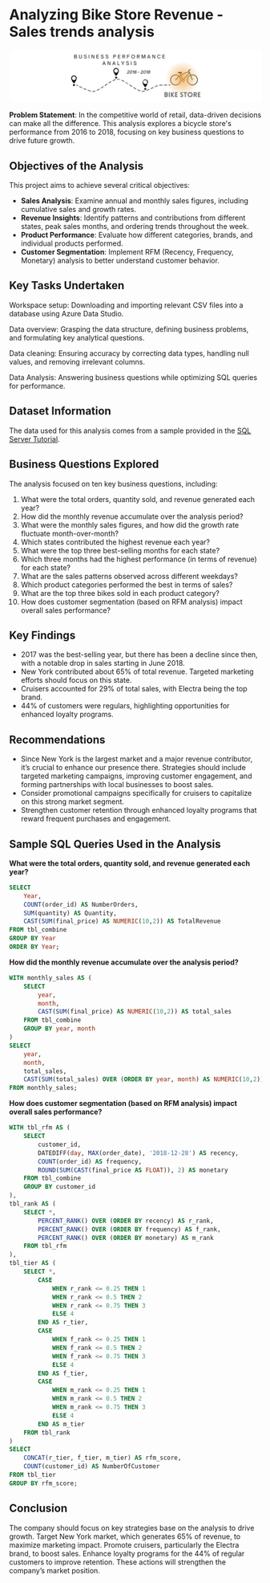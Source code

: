 # Analyzing Bike Store Revenue - Sales trends analysis

![Bike Store Logo](https://github.com/Aimee-Le/BikeStoreAnalysis/blob/main/logomain.png)

__Problem Statement__:
In the competitive world of retail, data-driven decisions can make all the difference. This analysis explores a bicycle store's performance from 2016 to 2018, focusing on key business questions to drive future growth.

## Objectives of the Analysis

This project aims to achieve several critical objectives:

- **Sales Analysis**: Examine annual and monthly sales figures, including cumulative sales and growth rates.
- **Revenue Insights**: Identify patterns and contributions from different states, peak sales months, and ordering trends throughout the week.
- **Product Performance**: Evaluate how different categories, brands, and individual products performed.
- **Customer Segmentation**: Implement RFM (Recency, Frequency, Monetary) analysis to better understand customer behavior.

## Key Tasks Undertaken

Workspace setup: Downloading and importing relevant CSV files into a database using Azure Data Studio.

Data overview: Grasping the data structure, defining business problems, and formulating key analytical questions.

Data cleaning: Ensuring accuracy by correcting data types, handling null values, and removing irrelevant columns.

Data Analysis: Answering business questions while optimizing SQL queries for performance.

## Dataset Information

The data used for this analysis comes from a sample provided in the [SQL Server Tutorial](http://www.sqlservertutorial.net/load-sample-database/).

## Business Questions Explored

The analysis focused on ten key business questions, including:

1. What were the total orders, quantity sold, and revenue generated each year?
2. How did the monthly revenue accumulate over the analysis period?
3. What were the monthly sales figures, and how did the growth rate fluctuate month-over-month?
4. Which states contributed the highest revenue each year?
5. What were the top three best-selling months for each state?
6. Which three months had the highest performance (in terms of revenue) for each state?
7. What are the sales patterns observed across different weekdays?
8. Which product categories performed the best in terms of sales?
9. What are the top three bikes sold in each product category?
10. How does customer segmentation (based on RFM analysis) impact overall sales performance?

## Key Findings
- 2017 was the best-selling year, but there has been a decline since then, with a notable drop in sales starting in June 2018.
- New York contributed about 65% of total revenue. Targeted marketing efforts should focus on this state.
- Cruisers accounted for 29% of total sales, with Electra being the top brand.
- 44% of customers were regulars, highlighting opportunities for enhanced loyalty programs.

## Recommendations

- Since New York is the largest market and a major revenue contributor, it’s crucial to enhance our presence there. Strategies should include targeted marketing campaigns, improving customer engagement, and forming partnerships with local businesses to boost sales.
- Consider promotional campaigns specifically for cruisers to capitalize on this strong market segment.
- Strengthen customer retention through enhanced loyalty programs that reward frequent purchases and engagement.

## Sample SQL Queries Used in the Analysis

__What were the total orders, quantity sold, and revenue generated each year?__

```sql
SELECT 
    Year,
    COUNT(order_id) AS NumberOrders,
    SUM(quantity) AS Quantity,
    CAST(SUM(final_price) AS NUMERIC(10,2)) AS TotalRevenue
FROM tbl_combine
GROUP BY Year
ORDER BY Year;
```

__How did the monthly revenue accumulate over the analysis period?__

```sql
WITH monthly_sales AS (
    SELECT
        year,
        month,
        CAST(SUM(final_price) AS NUMERIC(10,2)) AS total_sales
    FROM tbl_combine
    GROUP BY year, month
)
SELECT 
    year, 
    month, 
    total_sales,
    CAST(SUM(total_sales) OVER (ORDER BY year, month) AS NUMERIC(10,2)) AS accumulative
FROM monthly_sales;
```

__How does customer segmentation (based on RFM analysis) impact overall sales performance?__

```sql
WITH tbl_rfm AS (
    SELECT 
        customer_id,
        DATEDIFF(day, MAX(order_date), '2018-12-28') AS recency,
        COUNT(order_id) AS frequency,
        ROUND(SUM(CAST(final_price AS FLOAT)), 2) AS monetary
    FROM tbl_combine
    GROUP BY customer_id
),
tbl_rank AS (
    SELECT *,
        PERCENT_RANK() OVER (ORDER BY recency) AS r_rank,
        PERCENT_RANK() OVER (ORDER BY frequency) AS f_rank,
        PERCENT_RANK() OVER (ORDER BY monetary) AS m_rank
    FROM tbl_rfm
),
tbl_tier AS (
    SELECT *,
        CASE 
            WHEN r_rank <= 0.25 THEN 1
            WHEN r_rank <= 0.5 THEN 2
            WHEN r_rank <= 0.75 THEN 3
            ELSE 4 
        END AS r_tier,
        CASE 
            WHEN f_rank <= 0.25 THEN 1
            WHEN f_rank <= 0.5 THEN 2
            WHEN f_rank <= 0.75 THEN 3
            ELSE 4 
        END AS f_tier,
        CASE 
            WHEN m_rank <= 0.25 THEN 1
            WHEN m_rank <= 0.5 THEN 2
            WHEN m_rank <= 0.75 THEN 3
            ELSE 4 
        END AS m_tier
    FROM tbl_rank
)
SELECT 
    CONCAT(r_tier, f_tier, m_tier) AS rfm_score,
    COUNT(customer_id) AS NumberOfCustomer
FROM tbl_tier
GROUP BY rfm_score;
```

## Conclusion

The company should focus on key strategies base on the analysis to drive growth. Target New York market, which generates 65% of revenue, to maximize marketing impact. Promote cruisers, particularly the Electra brand, to boost sales. Enhance loyalty programs for the 44% of regular customers to improve retention. These actions will strengthen the company’s market position.
